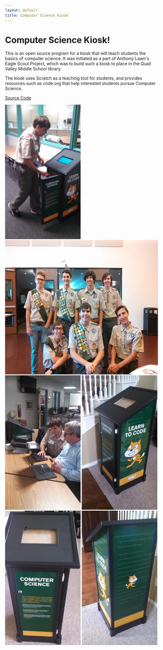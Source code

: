 ```yaml
---
layout: default
title: Computer Science Kiosk
---
```

# Computer Science Kiosk!

This is an open source program for a kiosk that will teach students the basics of computer science. It was initiated as a part of Anthony Lawn's Eagle Scout Project, which was to build such a kiosk to place in the Quail Valley Middle School library.

The kiosk uses Scratch as a teaching tool for students, and provides resources such as code.org that help interested students pursue Computer Science.

[Source Code](https://github.com/thepaperpilot/Computer-Science-Kiosk)

<div style="overflow:hidden;">
  <img src="./photos/0.jpeg" alt="Snapshot 1" width="249" height="443">
  <img src="./photos/1.jpeg" alt="Snapshot 2" width="590" height="443">
  <img src="./photos/2.jpeg" alt="Snapshot 3" width="249" height="443">
  <img src="./photos/3.jpeg" alt="Snapshot 4" width="249" height="443">
  <img src="./photos/4.jpeg" alt="Snapshot 5" width="249" height="443">
  <img src="./photos/5.jpeg" alt="Snapshot 6" width="249" height="443">
</div>
